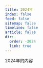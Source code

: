 ```yaml
---
title: 2024年
index: false
feed: false
sitemap: false
timeline: false
article: false
dir:
  order: -2024
  link: true
---
```


2024年的内容

<div class="catalog-display-container">
  <Catalog base='/articles/daily/2024/' />
</div>